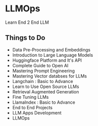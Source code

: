 # LLMOps
Learn End 2 End LLM 

## Things to Do 

- Data Pre-Processing and Embeddings
- Introduction to Large Language Models
- Huggingface Platform and It's API
- Complete Guide to Open AI
- Mastering Prompt Engineering
- Mastering Vector databses for LLMs
- Langchain : Basic to Advance
- Learn to Use Open Source LLMs
- Retrieval Augmented Generation
- Fine Tuning LLMs
- LlamaIndex : Basic to Advance
- End to End Projects
- LLM Apps Development
- LLMOps


